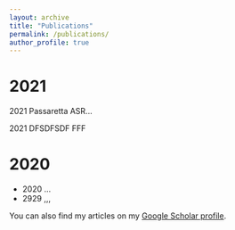 ```yaml
---
layout: archive
title: "Publications"
permalink: /publications/
author_profile: true
---
```


# 2021

 2021 Passaretta ASR... 
 
 2021 DFSDFSDF FFF

# 2020

- 2020 ...
-  2929 ,,,

You can also find my articles on my [Google Scholar profile](https://scholar.google.com/citations?user=ehRMwhQAAAAJ&hl=es&oi=ao).

